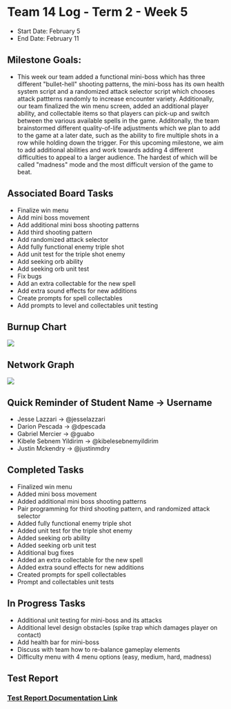 # Team 14 Log - Term 2 - Week 5
- Start Date: February 5
- End Date: February 11

## Milestone Goals:
- This week our team added a functional mini-boss which has three different "bullet-hell" shooting patterns, the mini-boss has its own health system script and a randomized attack selector script which chooses attack pattterns randomly to increase encounter variety. Additionally, our team finalized the win menu screen, added an additional player ability, and collectable items so that players can pick-up and switch between the various available spells in the game. Additonally, the team brainstormed different quality-of-life adjustments which we plan to add to the game at a later date, such as the ability to fire multiple shots in a row while holding down the trigger. For this upcoming milestone, we aim to add additional abilities and work towards adding 4 different difficulties to appeal to a larger audience. The hardest of which will be called "madness" mode and the most difficult version of the game to beat. 

## Associated Board Tasks
- Finalize win menu
- Add mini boss movement
- Add additional mini boss shooting patterns
- Add third shooting pattern
- Add randomized attack selector
- Add fully functional enemy triple shot
- Add unit test for the triple shot enemy
- Add seeking orb ability
- Add seeking orb unit test
- Fix bugs
- Add an extra collectable for the new spell
- Add extra sound effects for new additions
- Create prompts for spell collectables
- Add prompts to level and collectables unit testing

## Burnup Chart
![](screenshots/week5t2_burnup_chart.PNG)

## Network Graph
![](screenshots/networkgraph_t2_week5.png)

## Quick Reminder of Student Name → Username
- Jesse Lazzari → @jesselazzari
- Darion Pescada → @dpescada
- Gabriel Mercier → @guabo
- Kibele Sebnem Yildirim → @kibelesebnemyildirim
- Justin Mckendry → @justinmdry

## Completed Tasks
- Finalized win menu
- Added mini boss movement
- Added additional mini boss shooting patterns
- Pair programming for third shooting pattern, and randomized attack selector
- Added fully functional enemy triple shot
- Added unit test for the triple shot enemy
- Added seeking orb ability
- Added seeking orb unit test
- Additional bug fixes
- Added an extra collectable for the new spell
- Added extra sound effects for new additions
- Created prompts for spell collectables
- Prompt and collectables unit tests

## In Progress Tasks
- Additional unit testing for mini-boss and its attacks
- Additional level design obstacles (spike trap which damages player on contact)
- Add health bar for mini-boss
- Discuss with team how to re-balance gameplay elements
- Difficulty menu with 4 menu options (easy, medium, hard, madness)

## Test Report 
### [Test Report Documentation Link](../../tests/Test_log.md)
